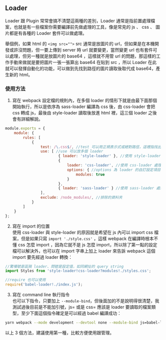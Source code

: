 ## Loader

Loader 跟 Plugin 常常會搞不清楚這兩種的差別，Loader 通常是指前置處理檔案，也就是有一些檔案你需要編譯前先做處理的工具，像是常見的 js 、 css 、 圖片都是有各種的 Loader 套件可以做處理。

舉個例，如果 html 的 `<img src="">` src 通常是放圖片的 url，但如果是在本機開發或許沒問題，但一要上傳到 server 時 url 就要變更，當然變更 url 也有套件可以處理，但另一種就是放圖片的 base64 ，這樣就不用管 url 的問題，那這樣的工作手動來做就是要把圖片一張一張算出 base64 在貼到 src ，所以 Loader 在此就可以發揮自動化的功能，可以做到先找到路徑的圖片讀取後取代成 base64，產生新的 html。

### 使用方法
1. 寫在 webpack 設定檔的規則內，在多個 loader 的情形下就是由最下面那個開始執行，所以是依序為 sass-loader 編譯為 css 後，由 css-loader 會把 css 轉成 js，最後由 style-loader 讀取後放進 html 裡，這三個 loader 之後會有詳細解說。
```js
module.exports = {
    module: {
        rules: [
            {
                test: /\.css$/, //test 可以用正規表示式或絕對路徑，這裡指找出所有 .css 檔案
                use: [ //use 可以放多個 loader
                        { loader: 'style-loader' }, //使用 style-loader 處理
                        {
                            loader: 'css-loader', //使用 css-loader 處理
                            options: { //options 為 loader 的自訂設定項目
                                modules: true
                            }
                        },
                        { loader: 'sass-loader' } //使用 sass-loader 處理
                ],
                exclude: /node_modules/, //排除的資料夾
            }
        ]
    }
};
```
2. 寫在 import 的位置  
使用 css-loader 與 style-loader 的原因就是希望在 js 內可以 import css 檔案，但是如果只寫 `import './style.css'` ，這樣 webpack 在編譯時根本不懂 css 怎麼 import ，因為它就不是 js 怎麼 import，所以除了第一點的設定檔可以解決外，也可以在 import 字串上加上 loader 來告訴 webpack 這個 import 要先經過 loader 轉換：
```js
//驚嘆號是區隔 loader、問號是設定值，如同網址的 query string
import Styles from 'style-loader!css-loader?modules!./styles.css';

//require 也可以使用
require('babel-loader!./index.js');
```
3. 寫在 command line 執行指令  
也可以下指令，只要加上 `--module-bind`，但後面加的不是說明得很清楚，我測試過後目前是不能加引號，js= 或是 css= 應該是 loader 要讀取的檔案類型，至少下面這個指令確定是可以經過 babel 編譯成功：
```bash
yarn webpack --mode development --devtool none --module-bind js=babel-loader
```

以上 3 個方法，建議使用第一種，比較方便使用跟管理。


